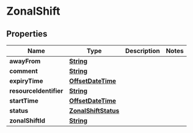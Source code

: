 

# ZonalShift


## Properties

| Name | Type | Description | Notes |
|------------ | ------------- | ------------- | -------------|
|**awayFrom** | [**String**](String.md) |  |  |
|**comment** | [**String**](String.md) |  |  |
|**expiryTime** | [**OffsetDateTime**](OffsetDateTime.md) |  |  |
|**resourceIdentifier** | [**String**](String.md) |  |  |
|**startTime** | [**OffsetDateTime**](OffsetDateTime.md) |  |  |
|**status** | [**ZonalShiftStatus**](ZonalShiftStatus.md) |  |  |
|**zonalShiftId** | [**String**](String.md) |  |  |



